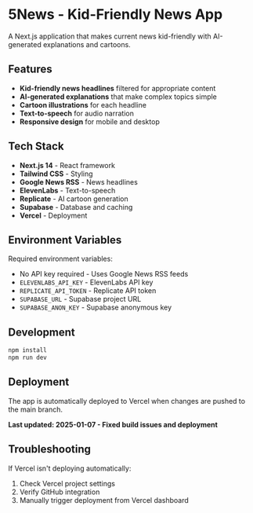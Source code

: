 # 5News - Kid-Friendly News App

A Next.js application that makes current news kid-friendly with AI-generated explanations and cartoons.

## Features

- **Kid-friendly news headlines** filtered for appropriate content
- **AI-generated explanations** that make complex topics simple
- **Cartoon illustrations** for each headline
- **Text-to-speech** for audio narration
- **Responsive design** for mobile and desktop

## Tech Stack

- **Next.js 14** - React framework
- **Tailwind CSS** - Styling
- **Google News RSS** - News headlines
- **ElevenLabs** - Text-to-speech
- **Replicate** - AI cartoon generation
- **Supabase** - Database and caching
- **Vercel** - Deployment

## Environment Variables

Required environment variables:

- No API key required - Uses Google News RSS feeds
- `ELEVENLABS_API_KEY` - ElevenLabs API key
- `REPLICATE_API_TOKEN` - Replicate API token
- `SUPABASE_URL` - Supabase project URL
- `SUPABASE_ANON_KEY` - Supabase anonymous key

## Development

```bash
npm install
npm run dev
```

## Deployment

The app is automatically deployed to Vercel when changes are pushed to the main branch.

**Last updated: 2025-01-07 - Fixed build issues and deployment**

## Troubleshooting

If Vercel isn't deploying automatically:

1. Check Vercel project settings
2. Verify GitHub integration
3. Manually trigger deployment from Vercel dashboard


   
